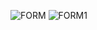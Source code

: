 ![FORM](https://github.com/UbaidUllah00/Form-Html-and-CSS/assets/153269589/ce84be03-80d8-40d2-98a2-3eabef523ac9)
![FORM1](https://github.com/UbaidUllah00/Form-Html-and-CSS/assets/153269589/405f05d3-b9a7-4ed7-9aa3-5e8cf2901f87)
